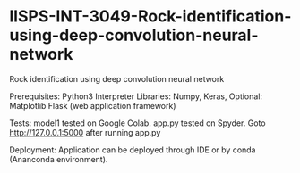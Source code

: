 # llSPS-INT-3049-Rock-identification-using-deep-convolution-neural-network
Rock identification using deep convolution neural network

Prerequisites:
Python3 Interpreter
Libraries: Numpy, Keras, 
  Optional: Matplotlib
Flask (web application framework)

Tests:
model1 tested on Google Colab.
app.py tested on Spyder.
Goto http://127.0.0.1:5000 after running app.py

Deployment:
Application can be deployed through IDE or by conda (Ananconda environment).


